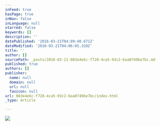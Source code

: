 ```yaml
---
inFeed: true
hasPage: true
inNav: false
inLanguage: null
starred: false
keywords: []
description: ''
datePublished: '2016-03-21T04:09:40.671Z'
dateModified: '2016-03-21T04:06:05.320Z'
title: ''
author: []
sourcePath: _posts/2016-03-21-083e4e6c-f728-4ca5-93c2-6aa0749be7bc.md
published: true
authors: []
publisher:
  name: null
  domain: null
  url: null
  favicon: null
url: 083e4e6c-f728-4ca5-93c2-6aa0749be7bc/index.html
_type: Article

---
```

![](https://the-grid-user-content.s3-us-west-2.amazonaws.com/4e536e0b-6722-4ef0-8074-455370bbe887.png)